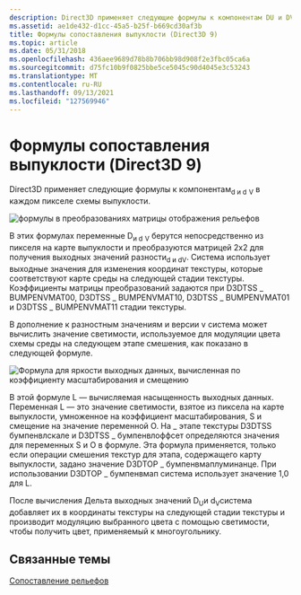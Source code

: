 ```yaml
---
description: Direct3D применяет следующие формулы к компонентам DU и DV в каждом пикселе схемы выпуклости.
ms.assetid: ae1de432-d1cc-45a5-b25f-b669cd30af3b
title: Формулы сопоставления выпуклости (Direct3D 9)
ms.topic: article
ms.date: 05/31/2018
ms.openlocfilehash: 436aee9689d78b8b706bb98d908f2e3fbc05ca6a
ms.sourcegitcommit: d75fc10b9f0825bbe5ce5045c90d4045e3c53243
ms.translationtype: MT
ms.contentlocale: ru-RU
ms.lasthandoff: 09/13/2021
ms.locfileid: "127569946"
---
```

# <a name="bump-mapping-formulas-direct3d-9"></a>Формулы сопоставления выпуклости (Direct3D 9)

Direct3D применяет следующие формулы к компонентам<sub>d и d</sub> <sub>V</sub> в каждом пикселе схемы выпуклости.

![формулы в преобразованиях матрицы отображения рельефов](images/dudv-transform.png)

В этих формулах переменные D<sub>и d</sub> <sub>V</sub> берутся непосредственно из пикселя на карте выпуклости и преобразуются матрицей 2x2 для получения выходных значений разности<sub>d и d</sub><sub>V</sub>. Система использует выходные значения для изменения координат текстуры, которые соответствуют карте среды на следующей стадии текстуры. Коэффициенты матрицы преобразований задаются при D3DTSS \_ BUMPENVMAT00, D3DTSS \_ BUMPENVMAT10, D3DTSS \_ BUMPENVMAT01 и D3DTSS \_ BUMPENVMAT11 стадии текстуры.

В дополнение к разностным значениям и версии v система может вычислить значение светимости, используемое для модуляции цвета схемы среды на следующем этапе смешения, как показано в следующей формуле.

![Формула для яркости выходных данных, вычисленная по коэффициенту масштабирования и смещению](images/l-transform.png)

В этой формуле L — вычисляемая насыщенность выходных данных. Переменная L — это значение светимости, взятое из пиксела на карте выпуклости, умноженное на коэффициент масштабирования, S и смещение на значение переменной O. На \_ этапе текстуры D3DTSS бумпенвлскале и D3DTSS \_ бумпенвлоффсет определяются значения для переменных S и O в формуле. Эта формула применяется, только если операции смешения текстур для этапа, содержащего карту выпуклости, задано значение D3DTOP \_ бумпенвмаплуминанце. При использовании D3DTOP \_ бумпенвмап система использует значение 1,0 для L.

После вычисления Дельта выходных значений D<sub>U</sub>и d<sub>V</sub>система добавляет их в координаты текстуры на следующей стадии текстуры и производит модуляцию выбранного цвета с помощью светимости, чтобы получить цвет, применяемый к многоугольнику.

## <a name="related-topics"></a>Связанные темы

<dl> <dt>

[Сопоставление рельефов](bump-mapping.md)
</dt> </dl>

 

 




